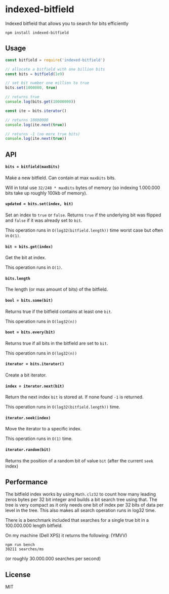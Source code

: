 # indexed-bitfield

Indexed bitfield that allows you to search for bits efficiently

```
npm install indexed-bitfield
```

## Usage

``` js
const bitfield = require('indexed-bitfield')

// allocate a bitfield with one billion bits
const bits = bitfield(1e9)

// set bit number one million to true
bits.set(1000000, true)

// returns true
console.log(bits.get(10000000))

const ite = bits.iterator()

// returns 10000000
console.log(ite.next(true))

// returns -1 (no more true bits)
console.log(ite.next(true))
```

## API

#### `bits = bitfield(maxBits)`

Make a new bitfield. Can contain at max `maxBits` bits.

Will in total use `32/248 * maxBits` bytes of memory (so indexing 1.000.000 bits take up roughly 100kb of memory).

#### `updated = bits.set(index, bit)`

Set an index to `true` or `false`. Returns `true` if the underlying bit was flipped
and `false` if it was already set to `bit`.

This operation runs in `O(log32(bitfield.length))` time worst case but often in `O(1)`.


#### `bit = bits.get(index)`

Get the bit at index.

This operation runs in `O(1)`.

#### `bits.length`

The length (or max amount of bits) of the bitfield.

#### `bool = bits.some(bit)`

Returns true if the bitfield contains at least one `bit`.

This operation runs in `O(log32(n))`

#### `boot = bits.every(bit)`

Returns true if all bits in the bitfield are set to `bit`.

This operation runs in `O(log32(n))`

#### `iterator = bits.iterator()`

Create a bit iterator.

#### `index = iterator.next(bit)`

Return the next index `bit` is stored at.
If none found `-1` is returned.

This operation runs in `O(log32(bitfield.length))` time.

#### `iterator.seek(index)`

Move the iterator to a specific index.

This operation runs in `O(1)` time.

#### `iterator.random(bit)`

Returns the position of a random bit of value `bit` (after the current `seek` index)

## Performance

The bitfield index works by using `Math.clz32` to count how many leading zeros bytes per 32 bit integer
and builds a bit search tree using that. The tree is very compact as it only needs one bit of index
per 32 bits of data per level in the tree. This also makes all search operation runs in log32 time.

There is a benchmark included that searches for a single true bit in a 100.000.000 length bitfield.

On my machine (Dell XPS) it returns the following: (YMVV)

```
npm run bench
30211 searches/ms
```

(or roughly 30.000.000 searches per second)

## License

MIT
